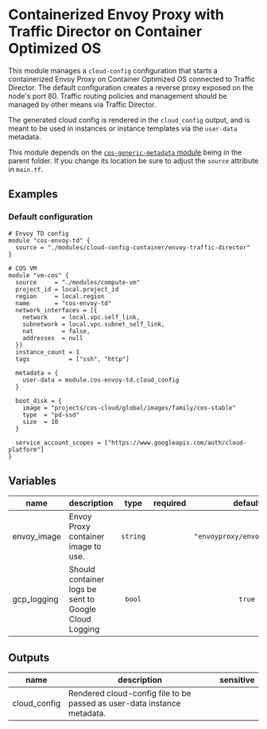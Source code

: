 # Containerized Envoy Proxy with Traffic Director on Container Optimized OS

This module manages a `cloud-config` configuration that starts a containerized Envoy Proxy on Container Optimized OS connected to Traffic Director. The default configuration creates a reverse proxy exposed on the node's port 80. Traffic routing policies and management should be managed by other means via Traffic Director.

The generated cloud config is rendered in the `cloud_config` output, and is meant to be used in instances or instance templates via the `user-data` metadata.

This module depends on the [`cos-generic-metadata` module](../cos-generic-metadata) being in the parent folder. If you change its location be sure to adjust the `source` attribute in `main.tf`.

## Examples

### Default configuration

```hcl
# Envoy TD config
module "cos-envoy-td" {
  source = "./modules/cloud-config-container/envoy-traffic-director"
}

# COS VM
module "vm-cos" {
  source     = "./modules/compute-vm"
  project_id = local.project_id
  region     = local.region
  name       = "cos-envoy-td"
  network_interfaces = [{
    network    = local.vpc.self_link,
    subnetwork = local.vpc.subnet_self_link,
    nat        = false,
    addresses  = null
  }]
  instance_count = 1
  tags           = ["ssh", "http"]

  metadata = {
    user-data = module.cos-envoy-td.cloud_config
  }

  boot_disk = {
    image = "projects/cos-cloud/global/images/family/cos-stable"
    type  = "pd-ssd"
    size  = 10
  }

  service_account_scopes = ["https://www.googleapis.com/auth/cloud-platform"]
}
```


<!-- BEGIN TFDOC -->

## Variables

| name | description | type | required | default |
|---|---|:---:|:---:|:---:|
| envoy_image | Envoy Proxy container image to use. | <code>string</code> |  | <code>&#34;envoyproxy&#47;envoy:v1.14.1&#34;</code> |
| gcp_logging | Should container logs be sent to Google Cloud Logging | <code>bool</code> |  | <code>true</code> |

## Outputs

| name | description | sensitive |
|---|---|:---:|
| cloud_config | Rendered cloud-config file to be passed as user-data instance metadata. |  |


<!-- END TFDOC -->
